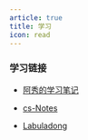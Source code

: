 ```yaml
---
article: true
title: 学习
icon: read
---
```


### 学习链接

- [阿秀的学习笔记](https://interviewguide.cn/notes/01-guide/web-guide-reading.html)

- [cs-Notes](http://www.cyc2018.xyz/)

- [Labuladong](https://labuladong.github.io/algo/home/)
